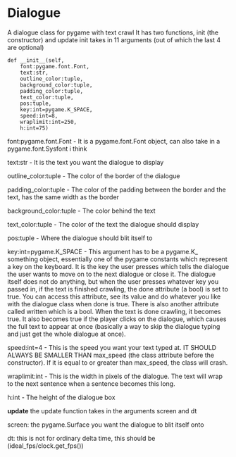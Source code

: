 # Dialogue
A dialogue class for pygame with text crawl
It has two functions, init (the constructor) and update
init takes in 11 arguments (out of which the last 4 are optional)
```
def __init__(self,
    font:pygame.font.Font,
    text:str,
    outline_color:tuple,
    background_color:tuple,
    padding_color:tuple,
    text_color:tuple,
    pos:tuple,
    key:int=pygame.K_SPACE,
    speed:int=8,
    wraplimit:int=250,
    h:int=75)
```
font:pygame.font.Font - It is a pygame.font.Font object, can also take in a pygame.font.Sysfont i think

text:str - It is the text you want the dialogue to display

outline_color:tuple - The color of the border of the dialogue

padding_color:tuple - The color of the padding between the border and the text, has the same width as the border

background_color:tuple - The color behind the text

text_color:tuple - The color of the text the dialogue should display

pos:tuple - Where the dialogue should blit itself to

key:int=pygame.K_SPACE - This argument has to be a pygame.K_ something object, essentially one of the pygame constants which represent a key on the keyboard. It is the key the user presses which tells the dialogue the user wants to move on to the next dialogue or close it. The dialogue itself does not do anything, but when the user presses whatever key you passed in, if the text is finished crawling, the done attribute (a bool) is set to true. You can access this attribute, see its value and do whatever you like with the dialogue class when done is true. There is also another attribute called written which is a bool. When the text is done crawling, it becomes true. It also becomes true if the player clicks on the dialogue, which causes the full text to appear at once (basically a way to skip the dialogue typing and just get the whole dialogue at once). 

speed:int=4 - This is the speed you want your text typed at. IT SHOULD ALWAYS BE SMALLER THAN max_speed (the class attribute before the constructor). If it is equal to or greater than max_speed, the class will crash.

wraplimit:int - This is the width in pixels of the dialogue. The text will wrap to the next sentence when a sentence becomes this long.

h:int - The height of the dialogue box

__update__
the update function takes in the arguments screen and dt

screen: the pygame.Surface you want the dialogue to blit itself onto

dt: this is not for ordinary delta time, this should be (ideal_fps/clock.get_fps())


